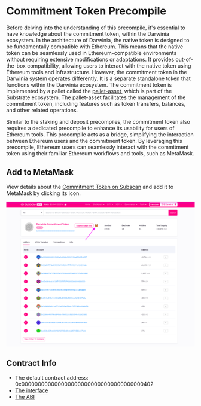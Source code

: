 # Commitment Token Precompile

Before delving into the understanding of this precompile, it's essential to have knowledge about the commitment token, within the Darwinia ecosystem. In the architecture of Darwinia, the native token is designed to be fundamentally compatible with Ethereum. This means that the native token can be seamlessly used in Ethereum-compatible environments without requiring extensive modifications or adaptations. It provides out-of-the-box compatibility, allowing users to interact with the native token using Ethereum tools and infrastructure. However, the commitment token in the Darwinia system operates differently. It is a separate standalone token that functions within the Darwinia ecosystem. The commitment token is implemented by a pallet called the [pallet-asset](https://marketplace.substrate.io/pallets/pallet-assets/), which is part of the Substrate ecosystem. The pallet-asset facilitates the management of the commitment token, including features such as token transfers, balances, and other related operations.

Similar to the staking and deposit precompiles, the commitment token also requires a dedicated precompile to enhance its usability for users of Ethereum tools. This precompile acts as a bridge, simplifying the interaction between Ethereum users and the commitment token. By leveraging this precompile, Ethereum users can seamlessly interact with the commitment token using their familiar Ethereum workflows and tools, such as MetaMask.

## Add to MetaMask

View details about the [Commitment Token on Subscan](https://darwinia.subscan.io/erc20_token/0x0000000000000000000000000000000000000402) and add it to MetaMask by clicking its icon.

![precompiles-kton](../../images/precompiles-kton.png)

## Contract Info

- The default contract address:  0x0000000000000000000000000000000000000402
- [The interface](https://github.com/darwinia-network/darwinia/blob/main/precompile/metadata/sol/asset.sol)
- [The ABI](https://github.com/darwinia-network/darwinia/blob/main/precompile/metadata/abi/asset.json)